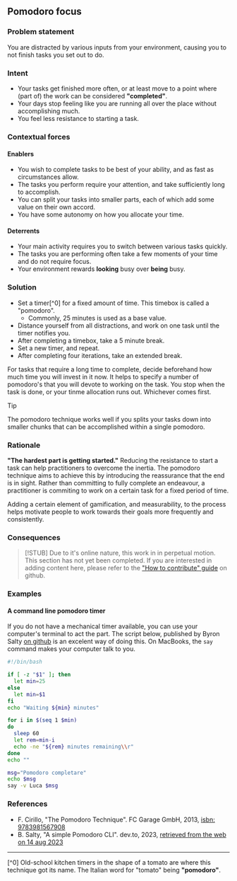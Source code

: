 ## Pomodoro focus

### Problem statement

You are distracted by various inputs from your environment, causing you to not finish tasks you set out to do.

### Intent

* Your tasks get finished more often, or at least move to a point where (part of) the work can be considered  __"completed"__.
* Your days stop feeling like you are running all over the place without accomplishing much.
* You feel less resistance to starting a task.

### Contextual forces

#### Enablers

* You wish to complete tasks to be best of your ability, and as fast as circumstances allow.
* The tasks you perform require your attention, and take sufficiently long to accomplish.
* You can split your tasks into smaller parts, each of which add some value on their own accord.
* You have some autonomy on how you allocate your time.

#### Deterrents

* Your main activity requires you to switch between various tasks quickly.
* The tasks you are performing often take a few moments of your time and do not require focus.
* Your environment rewards __looking__ busy over __being__ busy.

### Solution

* Set a timer[^0] for a fixed amount of time. This timebox is called a "pomodoro".
    * Commonly, 25 minutes is used as a base value.
* Distance yourself from all distractions, and work on one task until the timer notifies you.
* After completing a timebox, take a 5 minute break.
* Set a new timer, and repeat.
* After completing four iterations, take an extended break.

For tasks that require a long time to complete, decide beforehand how much time you will invest in it now.
It helps to specify a number of pomodoro's that you will devote to working on the task. You stop when the task is done, or your tinme allocation
runs out. Whichever comes first.

> [!TIP]
> The pomodoro technique works well if you splits your tasks down into smaller chunks that can be accomplished within a single pomodoro.

### Rationale

__"The hardest part is getting started."__ Reducing the resistance to start a task can help practitioners to overcome the inertia.
The pomodoro technique aims to achieve this by introducing the reassurance that the end is in sight.
Rather than committing to fully complete an endeavour, a practitioner is commiting to work on a certain task for a fixed period of time.

Adding a certain element of gamification, and measurability, to the process helps motivate people to work towards their goals more frequently
and consistently.

### Consequences

> [!STUB]
> Due to it's online nature, this work in in perpetual motion.
> This section has not yet been completed. If you are interested in adding content here, please refer to
> the ["How to contribute" guide](https://github.com/sddevelopment-be/penguin-pragmatic-patterns/blob/content/software_patterns/CONTRIBUTING.md) on
> github.

### Examples

#### A command line pomodoro timer

If you do not have a mechanical timer available, you can use your computer's terminal to act the part.
The script below, published by Byron Salty [on github](https://github.com/byronsalty/pom/blob/main/pom) is an excelent way of doing this.
On MacBooks, the `say` command makes your computer talk to you.

```bash
#!/bin/bash

if [ -z "$1" ]; then
  let min=25 
else
  let min=$1
fi
echo "Waiting ${min} minutes"

for i in $(seq 1 $min)
do
  sleep 60  
  let rem=min-i
  echo -ne "${rem} minutes remaining\\r"
done
echo ""

msg="Pomodoro completare"
echo $msg
say -v Luca $msg
```

### References

* F. Cirillo, "The Pomodoro Technique". FC Garage GmbH,
  2013, [isbn: 9783981567908](https://www.goodreads.com/book/show/18482790-the-pomodoro-technique)
* B. Salty, "A simple Pomodoro CLI". dev.to, 2023, [retrieved from the web on 14 aug 2023](https://dev.to/byronsalty/a-simple-pomodoro-cli-48p0)

---
[^0] Old-school kitchen timers in the shape of a tomato are where this technique got its name. The Italian word for "tomato" being __"pomodoro"__. 